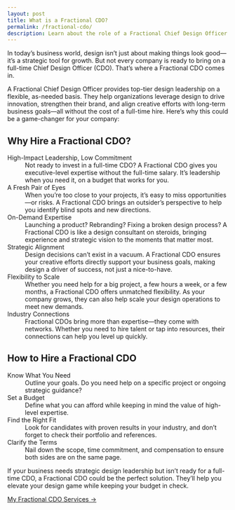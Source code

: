 ```yaml
---
layout: post
title: What is a Fractional CDO?
permalink: /fractional-cdo/
description: Learn about the role of a Fractional Chief Design Officer and why your company might need one.
---
```


<p class="fade-in-element">
  In today’s business world, design isn’t just about making things look good—it’s a strategic tool for growth. But not every company is ready to bring on a full-time Chief Design Officer (CDO). That’s where a Fractional CDO comes in.
</p>

<p class="fade-in-element">
  A Fractional Chief Design Officer provides top-tier design leadership on a flexible, as-needed basis. They help organizations leverage design to drive innovation, strengthen their brand, and align creative efforts with long-term business goals—all without the cost of a full-time hire. Here’s why this could be a game-changer for your company:
</p>

<h2 class="fade-in-element">Why Hire a Fractional CDO?</h2  >

<dl class="fade-in-element">
  <dt>High-Impact Leadership, Low Commitment</dt>
  <dd>Not ready to invest in a full-time CDO? A Fractional CDO gives you executive-level expertise without the full-time salary. It’s leadership when you need it, on a budget that works for you.</dd>

  <dt>A Fresh Pair of Eyes</dt>
  <dd>When you’re too close to your projects, it’s easy to miss opportunities—or risks. A Fractional CDO brings an outsider’s perspective to help you identify blind spots and new directions.</dd>

  <dt>On-Demand Expertise</dt>
  <dd>Launching a product? Rebranding? Fixing a broken design process? A Fractional CDO is like a design consultant on steroids, bringing experience and strategic vision to the moments that matter most.</dd>

  <dt>Strategic Alignment</dt>
  <dd>Design decisions can’t exist in a vacuum. A Fractional CDO ensures your creative efforts directly support your business goals, making design a driver of success, not just a nice-to-have.</dd>

  <dt>Flexibility to Scale</dt>
  <dd>Whether you need help for a big project, a few hours a week, or a few months, a Fractional CDO offers unmatched flexibility. As your company grows, they can also help scale your design operations to meet new demands.</dd>

  <dt>Industry Connections</dt>
  <dd>Fractional CDOs bring more than expertise—they come with networks. Whether you need to hire talent or tap into resources, their connections can help you level up quickly.</dd>
</dl>

<h2 class="fade-in-element">How to Hire a Fractional CDO</h2>

<dl class="fade-in-element">
  <dt>Know What You Need</dt>
  <dd>Outline your goals. Do you need help on a specific project or ongoing strategic guidance?</dd>

  <dt>Set a Budget</dt>
  <dd>Define what you can afford while keeping in mind the value of high-level expertise.</dd>

  <dt>Find the Right Fit</dt>
  <dd>Look for candidates with proven results in your industry, and don’t forget to check their portfolio and references.</dd>

  <dt>Clarify the Terms</dt>
  <dd>Nail down the scope, time commitment, and compensation to ensure both sides are on the same page.</dd>
</dl>

<p class="fade-in-element">
  If your business needs strategic design leadership but isn’t ready for a full-time CDO, a Fractional CDO could be the perfect solution. They’ll help you elevate your design game while keeping your budget in check.
</p>

<p class="fade-in-element">
    <a href="/design-services">My Fractional CDO Services &rarr;</a>
</p>
